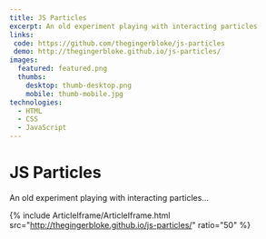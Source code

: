 ```yaml
---
title: JS Particles
excerpt: An old experiment playing with interacting particles
links:
 code: https://github.com/thegingerbloke/js-particles
 demo: http://thegingerbloke.github.io/js-particles/
images:
  featured: featured.png
  thumbs:
    desktop: thumb-desktop.png
    mobile: thumb-mobile.jpg
technologies:
  - HTML
  - CSS
  - JavaScript
---
```


# JS Particles

An old experiment playing with interacting particles...

{% include ArticleIframe/ArticleIframe.html src="http://thegingerbloke.github.io/js-particles/" ratio="50" %}
